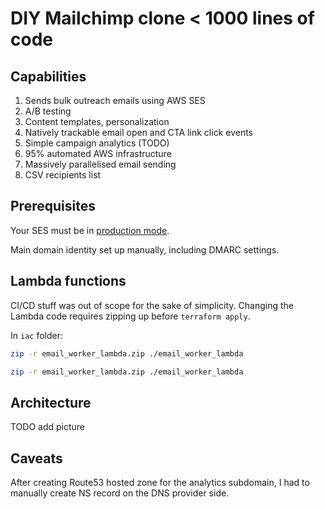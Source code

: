 # DIY Mailchimp clone < 1000 lines of code

## Capabilities 

1. Sends bulk outreach emails using AWS SES
2. A/B testing
3. Content templates, personalization 
4. Natively trackable email open and CTA link click events
5. Simple campaign analytics (TODO)
6. 95% automated AWS infrastructure 
7. Massively parallelised email sending
8. CSV recipients list

## Prerequisites 

Your SES must be in [production mode](https://docs.aws.amazon.com/ses/latest/dg/request-production-access.html). 

Main domain identity set up manually, including DMARC settings. 

## Lambda functions

CI/CD stuff was out of scope for the sake of simplicity. Changing the Lambda code requires zipping up before `terraform apply`.

In `iac` folder: 

```sh
zip -r email_worker_lambda.zip ./email_worker_lambda

zip -r email_worker_lambda.zip ./email_worker_lambda

```

## Architecture 

TODO add picture


## Caveats 

After creating Route53 hosted zone for the analytics subdomain, I had to manually create NS record on the DNS provider side. 
